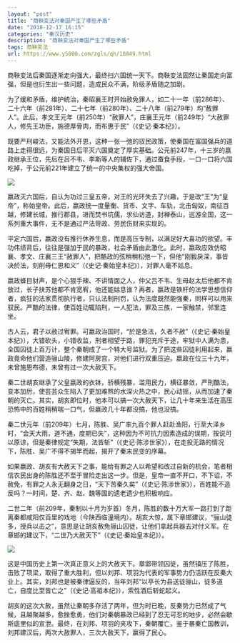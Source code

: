 ```yaml
---
layout: "post"
title: "商鞅变法对秦国产生了哪些矛盾"
date: "2018-12-17 16:15"
categories: "秦汉历史"
description: "商鞅变法对秦国产生了哪些矛盾"
tags: 商鞅变法
url: https://www.y5000.com/zgls/qh/18849.html
---
```






商鞅变法后秦国逐渐走向强大，最终扫六国统一天下。商鞅变法固然让秦国走向富强，但是也衍生出一些问题，造成民众不满，阶级矛盾随之加剧。

为了缓和矛盾，维护统治，秦昭襄王时开始赦免罪人，如二十一年（前286年）、二十六年（前281年）、二十七年（前280年）、二十八年（前279年）均“赦罪人”。此后，孝文王元年（前250年）“赦罪人”，庄襄王元年（前249年）“大赦罪人，修先王功臣，施德厚骨肉，而布惠于民”（《史记·秦本纪》）。

既要严刑峻法，又能法外开恩，这种一张一弛的驭民政策，使秦国在富国强兵的道路上走得很远，为秦国日后平灭六国奠定了厚实基础。公元前247年，十三岁的嬴政继承王位，先后在吕不韦、李斯等人的辅佐下，通过蚕食手段，一口一口将六国吃掉，于公元前221年建立了统一的中央集权的强大帝国。

![](https://img.y5000.com/uploads/allimg/170407/13533J456-0.jpg)

嬴政灭六国后，自认为功过三皇五帝，对王的光环失去了兴趣，于是改“王”为“皇帝”，称始皇帝。此后，嬴政统一度量衡、货币、文字、车轨，北击匈奴，南征百越，修建长城，推行郡县，进而焚书坑儒，求仙访道，封禅泰山，巡游全国，这一系列重大事件，无不是通过严法苛政、劳民伤财来实现的。

平定六国后，嬴政没有推行休养生息，而是高压专制，以满足好大喜功的欲望。丰功伟绩背后，往往是强加于民的暴政，社会矛盾由此激化。此时，嬴政应效仿昭襄、孝文、庄襄三王“赦罪人”，把酷政的弦稍稍松弛一下，但他“刚毅戾深，事皆决於法，刻削毋仁恩和义”（《史记·秦始皇本纪》），对罪人毫不姑息。

嬴政蜂目豺声，是个心狠手辣、不讲情面之人，仲父吕不韦、生母赵太后他都不肯放过，长子扶苏他都不肯宽宥，他还能姑息谁？再者，嬴政是铁杆的法学思想信仰者，疯狂的法家贯彻执行者，只认法制刑罚，认为法度既然能强秦，同样可以用来驭民。严酷的法律，使百姓动辄陷刑，一人犯法，罪及三族，一家触禁，邻里连坐。

古人云，君子以赦过宥罪。可嬴政治国时，“於是急法，久者不赦”（《史记·秦始皇本纪》），大错砍头，小错收监，刑者相望于路，罪犯充斥于途，牢狱中人满为患，全国囚徒上百万计，整个秦朝成了一个特大号监狱。为了把这些囚徒利用起来，嬴政竟命他们营造骊山陵，修建阿房宫，对他们进行双重压迫。嬴政在位三十九年，未曾施恩布德，未曾有过一次大赦天下。

秦二世胡亥继承了父皇嬴政的衣钵，骄横残暴，滥用民力，横征暴敛，严刑酷法，变本加厉，使芸芸众生陷入了更加难熬的水深火热之中，民心动摇，从而加速了秦朝的灭亡。其实，胡亥即位时，他本可以搞一次大赦天下，让几十年来生活在高压恐怖中的百姓稍稍喘一口气，但嬴政几十年都没搞，他也没搞。

秦二世元年（前209年）七月，陈胜、吴广率九百个罪人赶赴渔阳，行至大泽乡时，“会天大雨，道不通，度期已失”，这种因为不可抗力因素造成的误期，按说可以原谅，但是秦律规定“失期，法皆斩”（《史记·陈涉世家》），在走投无路的情况下，陈胜、吴广不得不揭竿而起，揭开了秦末民变的序幕。

如果嬴政、胡亥有大赦天下之事，能给有罪之人以希望和改过自新的机会，笔者相信农民出身的陈胜还不至于冒险走出这一步。但是，皇帝一直不开口，不下诏，不赦免，有罪之人永无翻身之日，“天下苦秦久矣”（《史记·陈涉世家》），百姓能不造反吗？一时间，楚、齐、赵、魏等国的遗老遗少也积极响应。

二世二年（前209年，秦制以十月为岁首）冬月，陈胜的数十万大军一路打到了距离秦都咸阳仅百里的戏地（今陕西临潼境内）。胡亥大惊，属下章邯建议，“骊山徒多，授兵以击之”，意思是让胡亥赦免骊山囚徒，让他们拿起兵器去对付义军。在章邯的建议下，“二世乃大赦天下”（《史记·秦始皇本纪》）。

![](https://img.y5000.com/uploads/allimg/170407/13533L423-1.jpg)

这是中国历史上第一次真正意义上的大赦天下。章邯带领囚徒，虽然镇压了陈胜，击败了项梁，取得了重大胜利，但以刘邦、项羽为代表的军事势力仍活跃在反秦大业上。其实，刘邦也是被秦律逼反的，当年刘邦“以亭长为县送徒骊山，徒多道亡，自度比至皆亡之”（《史记·高祖本纪》），索性酒后斩蛇起义。

胡亥的这次大赦，虽然让秦朝多存活了两年，但为时已晚，反秦势力已然成了气候，且越聚越多，愈挫愈勇，他们对秦朝暴政已经到了忍无可忍的地步，必然会歇斯底里似的宣泄。最终，在刘邦、项羽的夹攻下，秦朝覆亡。鉴于暴秦亡国教训，刘邦建汉后，两次大赦罪人，三次大赦天下，赢得了民心。
